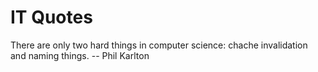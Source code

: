 # IT Quotes

There are only two hard things in computer science: chache invalidation and naming things. -- Phil Karlton
